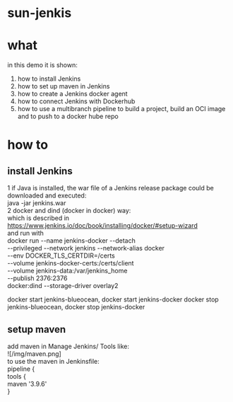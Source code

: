 # sun-jenkis
# what
in this demo it is shown:  
1. how to install Jenkins  
2. how to set up maven in Jenkins  
1. how to create a Jenkins docker agent  
1. how to connect Jenkins with Dockerhub  
1. how to use a multibranch pipeline to build a project, build an OCI image and to push to a docker hube repo  

# how to
## install Jenkins
1 if Java is installed, the war file of a Jenkins release package could be downloaded and executed:  
java -jar jenkins.war  
2 docker and dind (docker in docker) way:  
which is described in https://www.jenkins.io/doc/book/installing/docker/#setup-wizard  
and run with  
docker run --name jenkins-docker --detach  
--privileged --network jenkins --network-alias docker  
--env DOCKER_TLS_CERTDIR=/certs  
--volume jenkins-docker-certs:/certs/client  
--volume jenkins-data:/var/jenkins_home  
--publish 2376:2376  
docker:dind --storage-driver overlay2    

docker start jenkins-blueocean, docker start jenkins-docker
docker stop jenkins-blueocean, docker stop jenkins-docker

## setup maven
add maven in Manage Jenkins/ Tools like:  
![/img/maven.png]  
to use the maven in Jenkinsfile:  
pipeline {  
    tools {  
        maven '3.9.6'  
    }  
